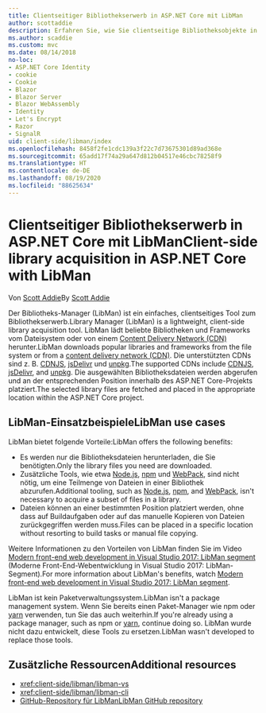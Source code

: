 ```yaml
---
title: Clientseitiger Bibliothekserwerb in ASP.NET Core mit LibMan
author: scottaddie
description: Erfahren Sie, wie Sie clientseitige Bibliotheksobjekte in einem ASP.NET Core-Projekt über den Bibliotheks-Manager (LibMan) installieren.
ms.author: scaddie
ms.custom: mvc
ms.date: 08/14/2018
no-loc:
- ASP.NET Core Identity
- cookie
- Cookie
- Blazor
- Blazor Server
- Blazor WebAssembly
- Identity
- Let's Encrypt
- Razor
- SignalR
uid: client-side/libman/index
ms.openlocfilehash: 8458f2fe1cdc139a3f22c7d73675301d89ad368e
ms.sourcegitcommit: 65add17f74a29a647d812b04517e46cbc78258f9
ms.translationtype: HT
ms.contentlocale: de-DE
ms.lasthandoff: 08/19/2020
ms.locfileid: "88625634"
---
```

# <a name="client-side-library-acquisition-in-aspnet-core-with-libman"></a><span data-ttu-id="1c740-103">Clientseitiger Bibliothekserwerb in ASP.NET Core mit LibMan</span><span class="sxs-lookup"><span data-stu-id="1c740-103">Client-side library acquisition in ASP.NET Core with LibMan</span></span>

<span data-ttu-id="1c740-104">Von [Scott Addie](https://twitter.com/Scott_Addie)</span><span class="sxs-lookup"><span data-stu-id="1c740-104">By [Scott Addie](https://twitter.com/Scott_Addie)</span></span>

<span data-ttu-id="1c740-105">Der Bibliotheks-Manager (LibMan) ist ein einfaches, clientseitiges Tool zum Bibliothekserwerb.</span><span class="sxs-lookup"><span data-stu-id="1c740-105">Library Manager (LibMan) is a lightweight, client-side library acquisition tool.</span></span> <span data-ttu-id="1c740-106">LibMan lädt beliebte Bibliotheken und Frameworks vom Dateisystem oder von einem [Content Delivery Network (CDN)](https://wikipedia.org/wiki/Content_delivery_network) herunter.</span><span class="sxs-lookup"><span data-stu-id="1c740-106">LibMan downloads popular libraries and frameworks from the file system or from a [content delivery network (CDN)](https://wikipedia.org/wiki/Content_delivery_network).</span></span> <span data-ttu-id="1c740-107">Die unterstützten CDNs sind z. B. [CDNJS](https://cdnjs.com/), [jsDelivr](https://www.jsdelivr.com/) und [unpkg](https://unpkg.com/#/).</span><span class="sxs-lookup"><span data-stu-id="1c740-107">The supported CDNs include [CDNJS](https://cdnjs.com/), [jsDelivr](https://www.jsdelivr.com/), and [unpkg](https://unpkg.com/#/).</span></span> <span data-ttu-id="1c740-108">Die ausgewählten Bibliotheksdateien werden abgerufen und an der entsprechenden Position innerhalb des ASP.NET Core-Projekts platziert.</span><span class="sxs-lookup"><span data-stu-id="1c740-108">The selected library files are fetched and placed in the appropriate location within the ASP.NET Core project.</span></span>

## <a name="libman-use-cases"></a><span data-ttu-id="1c740-109">LibMan-Einsatzbeispiele</span><span class="sxs-lookup"><span data-stu-id="1c740-109">LibMan use cases</span></span>

<span data-ttu-id="1c740-110">LibMan bietet folgende Vorteile:</span><span class="sxs-lookup"><span data-stu-id="1c740-110">LibMan offers the following benefits:</span></span>

* <span data-ttu-id="1c740-111">Es werden nur die Bibliotheksdateien herunterladen, die Sie benötigten.</span><span class="sxs-lookup"><span data-stu-id="1c740-111">Only the library files you need are downloaded.</span></span>
* <span data-ttu-id="1c740-112">Zusätzliche Tools, wie etwa [Node.js](https://nodejs.org), [npm](https://www.npmjs.com) und [WebPack](https://webpack.js.org), sind nicht nötig, um eine Teilmenge von Dateien in einer Bibliothek abzurufen.</span><span class="sxs-lookup"><span data-stu-id="1c740-112">Additional tooling, such as [Node.js](https://nodejs.org), [npm](https://www.npmjs.com), and [WebPack](https://webpack.js.org), isn't necessary to acquire a subset of files in a library.</span></span>
* <span data-ttu-id="1c740-113">Dateien können an einer bestimmten Position platziert werden, ohne dass auf Buildaufgaben oder auf das manuelle Kopieren von Dateien zurückgegriffen werden muss.</span><span class="sxs-lookup"><span data-stu-id="1c740-113">Files can be placed in a specific location without resorting to build tasks or manual file copying.</span></span>

<span data-ttu-id="1c740-114">Weitere Informationen zu den Vorteilen von LibMan finden Sie im Video [Modern front-end web development in Visual Studio 2017: LibMan segment](https://channel9.msdn.com/Events/Build/2017/B8073#time=43m34s) (Moderne Front-End-Webentwicklung in Visual Studio 2017: LibMan-Segment).</span><span class="sxs-lookup"><span data-stu-id="1c740-114">For more information about LibMan's benefits, watch [Modern front-end web development in Visual Studio 2017: LibMan segment](https://channel9.msdn.com/Events/Build/2017/B8073#time=43m34s).</span></span>

<span data-ttu-id="1c740-115">LibMan ist kein Paketverwaltungssystem.</span><span class="sxs-lookup"><span data-stu-id="1c740-115">LibMan isn't a package management system.</span></span> <span data-ttu-id="1c740-116">Wenn Sie bereits einen Paket-Manager wie npm oder [yarn](https://yarnpkg.com) verwenden, tun Sie das auch weiterhin.</span><span class="sxs-lookup"><span data-stu-id="1c740-116">If you're already using a package manager, such as npm or [yarn](https://yarnpkg.com), continue doing so.</span></span> <span data-ttu-id="1c740-117">LibMan wurde nicht dazu entwickelt, diese Tools zu ersetzen.</span><span class="sxs-lookup"><span data-stu-id="1c740-117">LibMan wasn't developed to replace those tools.</span></span>

## <a name="additional-resources"></a><span data-ttu-id="1c740-118">Zusätzliche Ressourcen</span><span class="sxs-lookup"><span data-stu-id="1c740-118">Additional resources</span></span>

* <xref:client-side/libman/libman-vs>
* <xref:client-side/libman/libman-cli>
* [<span data-ttu-id="1c740-119">GitHub-Repository für LibMan</span><span class="sxs-lookup"><span data-stu-id="1c740-119">LibMan GitHub repository</span></span>](https://github.com/aspnet/LibraryManager)
